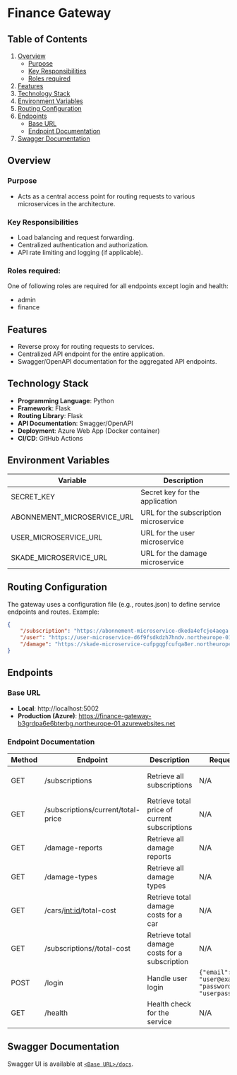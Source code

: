 # Finance Gateway

## Table of Contents 
1. [Overview](#overview) 
    - [Purpose](#purpose) 
    - [Key Responsibilities](#key-responsibilities) 
    - [Roles required](#roles-required)
2. [Features](#features) 
3. [Technology Stack](#technology-stack) 
4. [Environment Variables](#environment-variables) 
5. [Routing Configuration](#routing-configuration) 
6. [Endpoints](#endpoints) 
    - [Base URL](#base-url) 
    - [Endpoint Documentation](#endpoint-documentation) 
7. [Swagger Documentation](#swagger-documentation) 


## Overview
### Purpose
- Acts as a central access point for routing requests to various microservices in the architecture.

### Key Responsibilities
- Load balancing and request forwarding.
- Centralized authentication and authorization.
- API rate limiting and logging (if applicable).

### Roles required: 
One of following roles are required for all endpoints except login and health:
- admin
- finance

## Features
- Reverse proxy for routing requests to services.
- Centralized API endpoint for the entire application.
- Swagger/OpenAPI documentation for the aggregated API endpoints.

## Technology Stack
- **Programming Language**: Python
- **Framework**: Flask
- **Routing Library**: Flask
- **API Documentation**: Swagger/OpenAPI
- **Deployment**: Azure Web App (Docker container)
- **CI/CD**: GitHub Actions

## Environment Variables
| Variable                   | Description                                      |
|----------------------------|--------------------------------------------------|
| SECRET_KEY                 | Secret key for the application                   |
| ABONNEMENT_MICROSERVICE_URL| URL for the subscription microservice              |
| USER_MICROSERVICE_URL      | URL for the user microservice                    |
| SKADE_MICROSERVICE_URL     | URL for the damage microservice                   |

## Routing Configuration
The gateway uses a configuration file (e.g., routes.json) to define service endpoints and routes. Example:
```json
{
    "/subscription": "https://abonnement-microservice-dkeda4efcje4aega.northeurope-01.azurewebsites.net",
    "/user": "https://user-microservice-d6f9fsdkdzh7hndv.northeurope-01.azurewebsites.net",
    "/damage": "https://skade-microservice-cufpgqgfcufqa8er.northeurope-01.azurewebsites.net"
}
```

## Endpoints
### Base URL
- **Local**: http://localhost:5002
- **Production (Azure)**: https://finance-gateway-b3grdpa6e6bterbg.northeurope-01.azurewebsites.net

### Endpoint Documentation

| Method | Endpoint                          | Description                                    | Request Body                                              | Response           |
|--------|-----------------------------------|------------------------------------------------|-----------------------------------------------------------|--------------------|
| GET    | /subscriptions                    | Retrieve all subscriptions                     | N/A                                                       | Depends on service |
| GET    | /subscriptions/current/total-price| Retrieve total price of current subscriptions  | N/A                                                       | Depends on service |
| GET    | /damage-reports                   | Retrieve all damage reports                    | N/A                                                       | Depends on service |
| GET    | /damage-types                     | Retrieve all damage types                      | N/A                                                       | Depends on service |
| GET    | /cars/<int:id>/total-cost         | Retrieve total damage costs for a car          | N/A                                                       | Depends on service |
| GET    | /subscriptions/<subscriptionId>/total-cost | Retrieve total damage costs for a subscription | N/A                                             | Depends on service |
| POST   | /login                            | Handle user login                              | `{"email": "user@example.com", "password": "userpassword"}`| Depends on service |
| GET    | /health                           | Health check for the service                   | N/A                                                       | 200                |

## Swagger Documentation 
Swagger UI is available at [`<Base URL>/docs`](https://finance-gateway-b3grdpa6e6bterbg.northeurope-01.azurewebsites.net/docs).